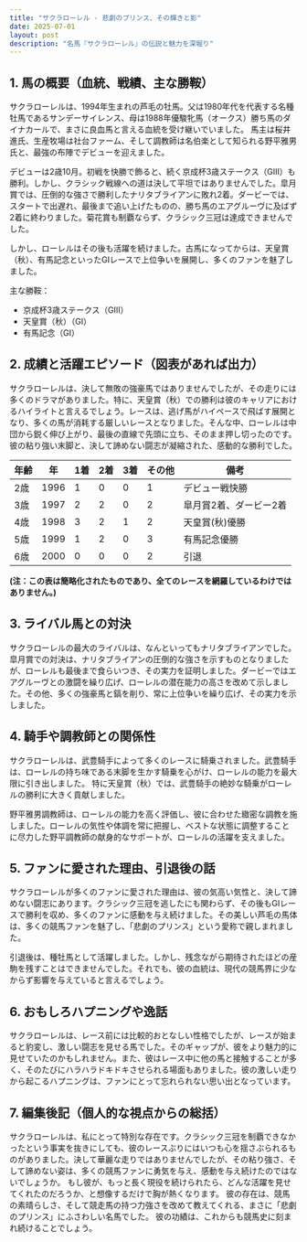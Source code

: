 ```yaml
---
title: "サクラローレル - 悲劇のプリンス、その輝きと影"
date: 2025-07-01
layout: post
description: "名馬『サクラローレル』の伝説と魅力を深堀り"
---
```


## 1. 馬の概要（血統、戦績、主な勝鞍）

サクラローレルは、1994年生まれの芦毛の牡馬。父は1980年代を代表する名種牡馬であるサンデーサイレンス、母は1988年優駿牝馬（オークス）勝ち馬のダイナカールで、まさに良血馬と言える血統を受け継いでいました。  馬主は桜井進氏、生産牧場は社台ファーム、そして調教師は名伯楽として知られる野平雅男氏と、最強の布陣でデビューを迎えました。

デビューは2歳10月。初戦を快勝で飾ると、続く京成杯3歳ステークス（GIII）も勝利。しかし、クラシック戦線への道は決して平坦ではありませんでした。皐月賞では、圧倒的な強さで勝利したナリタブライアンに敗れ2着。ダービーでは、スタートで出遅れ、最後まで追い上げたものの、勝ち馬のエアグルーヴに及ばず2着に終わりました。菊花賞も制覇ならず、クラシック三冠は達成できませんでした。

しかし、ローレルはその後も活躍を続けました。古馬になってからは、天皇賞（秋）、有馬記念といったGIレースで上位争いを展開し、多くのファンを魅了しました。

主な勝鞍：

* 京成杯3歳ステークス（GIII）
* 天皇賞（秋）（GI）
* 有馬記念（GI）


## 2. 成績と活躍エピソード（図表があれば出力）

サクラローレルは、決して無敗の強豪馬ではありませんでしたが、その走りには多くのドラマがありました。特に、天皇賞（秋）での勝利は彼のキャリアにおけるハイライトと言えるでしょう。レースは、逃げ馬がハイペースで飛ばす展開となり、多くの馬が消耗する厳しいレースとなりました。そんな中、ローレルは中団から鋭く伸び上がり、最後の直線で先頭に立ち、そのまま押し切ったのです。彼の粘り強い末脚と、決して諦めない闘志が凝縮された、感動的な勝利でした。

| 年齢 | 年 | 1着 | 2着 | 3着 | その他 | 備考 |
|---|---|---|---|---|---|---|
| 2歳 | 1996 | 1 | 0 | 0 | 1 | デビュー戦快勝 |
| 3歳 | 1997 | 2 | 2 | 0 | 2 | 皐月賞2着、ダービー2着 |
| 4歳 | 1998 | 3 | 2 | 1 | 2 | 天皇賞(秋)優勝 |
| 5歳 | 1999 | 1 | 2 | 0 | 3 | 有馬記念優勝 |
| 6歳 | 2000 | 0 | 0 | 0 | 2 | 引退 |

**(注：この表は簡略化されたものであり、全てのレースを網羅しているわけではありません。)**


## 3. ライバル馬との対決

サクラローレルの最大のライバルは、なんといってもナリタブライアンでした。皐月賞での対決は、ナリタブライアンの圧倒的な強さを示すものとなりましたが、ローレルも最後まで食らいつき、その実力を証明しました。ダービーではエアグルーヴとの激闘を繰り広げ、ローレルの潜在能力の高さを改めて示しました。その他、多くの強豪馬と鎬を削り、常に上位争いを繰り広げ、その実力を示しました。


## 4. 騎手や調教師との関係性

サクラローレルは、武豊騎手によって多くのレースに騎乗されました。武豊騎手は、ローレルの持ち味である末脚を生かす騎乗を心がけ、ローレルの能力を最大限に引き出しました。  特に天皇賞（秋）では、武豊騎手の絶妙な騎乗がローレルの勝利に大きく貢献しました。

野平雅男調教師は、ローレルの能力を高く評価し、彼に合わせた緻密な調教を施しました。ローレルの気性や体調を常に把握し、ベストな状態に調整することに尽力した野平調教師の献身的なサポートが、ローレルの活躍を支えました。


## 5. ファンに愛された理由、引退後の話

サクラローレルが多くのファンに愛された理由は、彼の気高い気性と、決して諦めない闘志にあります。クラシック三冠を逃したにも関わらず、その後もGIレースで勝利を収め、多くのファンに感動を与え続けました。その美しい芦毛の馬体は、多くの競馬ファンを魅了し、「悲劇のプリンス」という愛称で親しまれました。

引退後は、種牡馬として活躍しました。しかし、残念ながら期待されたほどの産駒を残すことはできませんでした。それでも、彼の血統は、現代の競馬界に少なからず影響を与えていると言えるでしょう。


## 6. おもしろハプニングや逸話

サクラローレルは、レース前には比較的おとなしい性格でしたが、レースが始まると豹変し、激しい闘志を見せる馬でした。そのギャップが、彼をより魅力的に見せていたのかもしれません。また、彼はレース中に他の馬と接触することが多く、そのたびにハラハラドキドキさせられる場面もありました。彼の激しい走りから起こるハプニングは、ファンにとって忘れられない思い出となっています。


## 7. 編集後記（個人的な視点からの総括）

サクラローレルは、私にとって特別な存在です。クラシック三冠を制覇できなかったという事実を抜きにしても、彼のレースぶりにはいつも心を揺さぶられるものがありました。決して華麗な走りではありませんでしたが、その粘り強さ、そして諦めない姿は、多くの競馬ファンに勇気を与え、感動を与え続けたのではないでしょうか。  もし彼が、もっと長く現役を続けられたら、どんな活躍を見せてくれたのだろうか、と想像するだけで胸が熱くなります。  彼の存在は、競馬の素晴らしさ、そして競走馬の持つ力強さを改めて教えてくれる、まさに「悲劇のプリンス」にふさわしい名馬でした。  彼の功績は、これからも競馬史に刻まれ続けることでしょう。
